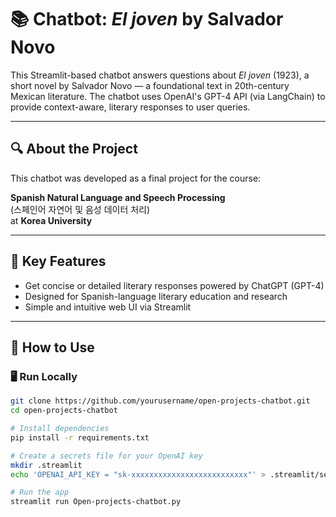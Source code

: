 # 📚 Chatbot: *El joven* by Salvador Novo

This Streamlit-based chatbot answers questions about *El joven* (1923), a short novel by Salvador Novo — a foundational text in 20th-century Mexican literature. The chatbot uses OpenAI's GPT-4 API (via LangChain) to provide context-aware, literary responses to user queries.

---

## 🔍 About the Project

This chatbot was developed as a final project for the course:

**Spanish Natural Language and Speech Processing**  
(스페인어 자연어 및 음성 데이터 처리)  
at **Korea University**

---

## 🧠 Key Features

- Get concise or detailed literary responses powered by ChatGPT (GPT-4)
- Designed for Spanish-language literary education and research
- Simple and intuitive web UI via Streamlit

---

## 🚀 How to Use

### 🖥 Run Locally

```bash
git clone https://github.com/yourusername/open-projects-chatbot.git
cd open-projects-chatbot

# Install dependencies
pip install -r requirements.txt

# Create a secrets file for your OpenAI key
mkdir .streamlit
echo 'OPENAI_API_KEY = "sk-xxxxxxxxxxxxxxxxxxxxxxxxxx"' > .streamlit/secrets.toml

# Run the app
streamlit run Open-projects-chatbot.py
